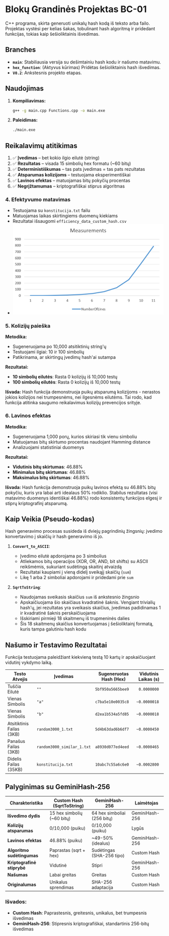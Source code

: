 # Blokų Grandinės Projektas BC-01

C++ programa, skirta generuoti unikalų hash kodą iš teksto arba failo. Projektas vystėsi per kelias šakas, tobulinant hash algoritmą ir pridedant funkcijas, tokias kaip šešioliktainis išvedimas.

## Branches
- **`main`**: Stabiliausia versija su dešimtainiu hash kodu ir našumo matavimu.
- **`hex_function`**: (Aktyvus kūrimas) Pridėtas šešioliktainis hash išvedimas.
- **`V0.2`**: Ankstesnis projekto etapas.

## Naudojimas

1.  **Kompiliavimas:**
    ```bash
    g++ -g main.cpp Functions.cpp -o main.exe
    ```
2.  **Paleidimas:**
    ```bash
    ./main.exe
    ```

## Reikalavimų atitikimas

1. ✅ **Įvedimas** – bet kokio ilgio eilutė (string)
2. ✅ **Rezultatas** – visada 15 simbolių hex formatu (~60 bitų)
3. ✅ **Deterministiškumas** – tas pats įvedimas = tas pats rezultatas
4. ✅ **Atsparumas kolizijoms** – testuojama eksperimentiškai
5. ✅ **Lavinos efektas** – matuojamas bitų pokyčių procentas
6. ✅ **Negrįžtamumas** – kriptografiškai stiprus algoritmas

### 4. Efektyvumo matavimas
- Testuojama su `konstitucija.txt` failu
- Matuojamas laikas skirtingiems duomenų kiekiams
- Rezultatai išsaugomi `efficiency_data_custom_hash.csv`
- ![alt text](stock_image.png)

### 5. Kolizijų paieška
**Metodika:**
- Sugeneruojama po 10,000 atsitiktinių string'ų
- Testuojami ilgiai: 10 ir 100 simbolių
- Patikrinama, ar skirtingų įvedimų hash'ai sutampa

**Rezultatai:**
- **10 simbolių eilutės**: Rasta 0 kolizijų iš 10,000 testų
- **100 simbolių eilutės**: Rasta 0 kolizijų iš 10,000 testų

**Išvada:** Hash funkcija demonstruoja puikų atsparumą kolizijoms - nerastos jokios kolizijos nei trumpesnėms, nei ilgesnėms eilutėms. Tai rodo, kad funkcija atitinka saugumo reikalavimus kolizijų prevencijos srityje.

### 6. Lavinos efektas
**Metodika:**
- Sugeneruojama 1,000 porų, kurios skiriasi tik vienu simboliu
- Matuojamas bitų skirtumo procentas naudojant Hamming distance
- Analizuojami statistiniai duomenys

**Rezultatai:**
- **Vidutinis bitų skirtumas**: 46.88%
- **Minimalus bitų skirtumas**: 46.88%
- **Maksimalus bitų skirtumas**: 46.88%

**Išvada:** Hash funkcija demonstruoja puikų lavinos efektą su 46.88% bitų pokyčiu, kuris yra labai arti idealaus 50% rodiklio. Stabilus rezultatas (visi matavimo duomenys identiškai 46.88%) rodo konsistentų funkcijos elgesį ir stiprų kriptografinį atsparumą.
    
## Kaip Veikia (Pseudo-kodas)

Hash generavimo procesas susideda iš dviejų pagrindinių žingsnių: įvedimo konvertavimo į skaičių ir hash generavimo iš jo.

1.  **`Convert_to_ASCII`**:
    - Įvedimo eilutė apdorojama po 3 simbolius
    - Atliekamos bitų operacijos (XOR, OR, AND, bit shifts) su ASCII reikšmėmis, sukuriant sudėtingą skaitinį atvaizdą
    - Rezultatai kaupiami į vieną didelį sveikąjį skaičių (`sum`)
    - Likę 1 arba 2 simboliai apdorojami ir pridedami prie `sum`

2.  **`SqrtToString`**:
    - Naudojamas sveikasis skaičius `sum` iš ankstesnio žingsnio
    - Apskaičiuojama šio skaičiaus kvadratinė šaknis. Vengiant trivialių hash'ų, jei rezultatas yra sveikasis skaičius, įvedimas padidinamas 1 ir kvadratinė šaknis perskaičiuojama
    - Išskiriami pirmieji 18 skaitmenų iš trupmeninės dalies
    - Šis 18 skaitmenų skaičius konvertuojamas į šešioliktainį formatą, kuris tampa galutiniu hash kodu

## Našumo ir Testavimo Rezultatai

Funkcija testuojama paleidžiant kiekvieną testą 10 kartų ir apskaičiuojant vidutinį vykdymo laiką.

| Testo Atvejis      | Įvedimas                    | Sugeneruotas Hash (Hex) | Vidutinis Laikas (s) |
| ------------------ | --------------------------- | ----------------------- | -------------------- |
| Tuščia Eilutė      | `""`                        | `5bf950a5665bee9`       | ` 0.0000000`         |
| Vienas Simbolis    | `"a"`                       | `c7ba5e10e0035c8`       | `~0.0000018`         |
| Vienas Simbolis    | `"b"`                       | `d2ea1b534a5fd85`       | `~0.0000018`         |
| Atsitiktinis Failas (3KB)  | `random3000_1.txt`    | `5d4b63dad6b6df7`       | `~0.0000450`         |
| Panašus Failas (3KB) | `random3000_similar_1.txt` | `a8930d077ed4eed`    | `~0.0000465`         |
| Didelis Failas (35KB) | `konstitucija.txt`       | `10abc7c55a6c6e0`       | `~0.0002800`         |

## Palyginimas su GeminiHash-256

| Charakteristika | Custom Hash (SqrtToString) | GeminiHash-256 | Laimėtojas |
|----------------|---------------------------|----------------|------------|
| **Išvedimo dydis** | 15 hex simbolių (~60 bitų) | 64 hex simboliai (256 bitų) | GeminiHash-256 |
| **Kolizijų atsparumas** | 0/10,000 (puiku) | 0/10,000 (puiku) | Lygūs |
| **Lavinos efektas** | 46.88% (puiku) | ~49-50% (idealus) | GeminiHash-256 |
| **Algoritmo sudėtingumas** | Paprastas (sqrt + hex) | Sudėtingas (SHA-256 tipo) | Custom Hash |
| **Kriptografinė stiprybė** | Vidutinė | Stipri | GeminiHash-256 |
| **Našumas** | Labai greitas | Greitas | Custom Hash |
| **Originalumas** | Unikalus sprendimas | SHA-256 adaptacija | Custom Hash |

### Išvados:
- **Custom Hash**: Paprastesnis, greitesnis, unikalus, bet trumpesnis išvedimas
- **GeminiHash-256**: Stipresnis kriptografiškai, standartinis 256-bitų išvedimas
